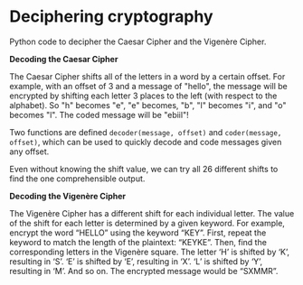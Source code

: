 # Deciphering cryptography
Python code to decipher the Caesar Cipher and the Vigenère Cipher. 


**Decoding the Caesar Cipher**

The Caesar Cipher shifts all of the letters in a word by a certain offset. For example, with an offset of 3 and a message of "hello", the message will be encrypted by shifting each letter 3 places to the left (with respect to the alphabet). So "h" becomes "e", "e" becomes, "b", "l" becomes "i", and "o" becomes "l". The coded message will be "ebiil"!

Two functions are defined `decoder(message, offset)` and `coder(message, offset)`, which can be used to quickly decode and code messages given any offset.

Even without knowing the shift value, we can try all 26 different shifts to find the one comprehensible output. 


**Decoding the Vigenère Cipher**

The Vigenère Cipher has a different shift for each individual letter. The value of the shift for each letter is determined by a given keyword. For example, encrypt the word “HELLO” using the keyword “KEY”. First, repeat the keyword to match the length of the plaintext: “KEYKE”. Then, find the corresponding letters in the Vigenère square. The letter ‘H’ is shifted by ‘K’, resulting in ‘S’. ‘E’ is shifted by ‘E’, resulting in ‘X’. ‘L’ is shifted by ‘Y’, resulting in ‘M’. And so on. The encrypted message would be “SXMMR”.
